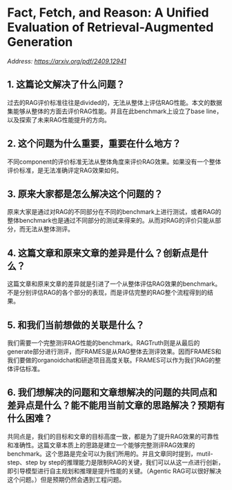# Fact, Fetch, and Reason: A Unified Evaluation of Retrieval-Augmented Generation

*Address: https://arxiv.org/pdf/2409.12941*

## 1. 这篇论文解决了什么问题？

过去的RAG评价标准往往是divided的，无法从整体上评估RAG性能。本文的数据集能够从整体的方面去评价RAG性能。并且在此benchmark上设立了base line，以及探索了未来RAG性能提升的方向。

## 2. 这个问题为什么重要，重要在什么地方？

不同component的评价标准无法从整体角度来评价RAG效果。如果没有一个整体评价标准，是无法准确评定RAG效果如何。

## 3. 原来大家都是怎么解决这个问题的？

原来大家是通过对RAG的不同部分在不同的benchmark上进行测试，或者RAG的整体benchmark也是通过不同部分的测试来得来的。从而对RAG的评价只能从部分，而无法从整体测评。

## 4.  这篇文章和原来文章的差异是什么？创新点是什么？

这篇文章和原来文章的差异就是引进了一个从整体评估RAG效果的benchmark。不是分别评估RAG的各个部分的表现，而是评估完整的RAG整个流程得到的结果。

## 5. 和我们当前想做的关联是什么？

我们需要一个完整测评RAG性能的benchmark。RAGTruth则是从最后的generate部分进行测评，而FRAMES是从RAG整体去测评效果。因而FRAMES和我们要做的organoidchat和研途项目高度关联。FRAMES可以作为我们RAG的整体评估标准。

## 6. 我们想解决的问题和文章想解决的问题的共同点和差异点是什么？能不能用当前文章的思路解决？预期有什么困难？

共同点是，我们的目标和文章的目标高度一致，都是为了提升RAG效果的可靠性和准确性。这篇文章本质上的思路是建立一个能够完整测评RAG效果的benchmark。这个思路是完全可以为我们所用的。并且文章同时提到，mutil-step、step by step的推理能力是限制RAG的关键，我们可以从这一点进行创新，即引导模型进行自主规划和推理是提升性能的关键。（Agentic RAG可以很好解决这个问题。）但是预期仍然会遇到工程问题。
